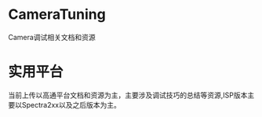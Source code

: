 # CameraTuning
Camera调试相关文档和资源


# 实用平台
当前上传以高通平台文档和资源为主，主要涉及调试技巧的总结等资源,ISP版本主要以Spectra2xx以及之后版本为主。

